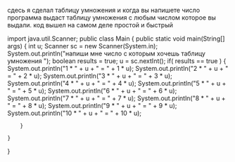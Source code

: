 
сдесь я сделал таблицу умножения и когда вы напишете число программа выдаст таблицу умножения с любым числом которое вы выдали. код вышел на самом деле простой и быстрый


import java.util.Scanner;
public class Main {
    public static void main(String[] args) {
int u;
Scanner sc = new Scanner(System.in);
        System.out.println("напиши мне число с которым хочешь таблицу умножения ");
        boolean results = true;
        u = sc.nextInt();
        if( results == true ) {
            System.out.println("1 * " + u + " = " + 1 * u);
            System.out.println("2 * " + u + " = " + 2 * u);
            System.out.println("3 * " + u + " = " + 3 * u);
            System.out.println("4 * " + u + " = " + 4 * u);
            System.out.println("5 * " + u + " = " + 5 * u);
            System.out.println("6 * " + u + " = " + 6 * u);
            System.out.println("7 * " + u + " = " + 7 * u);
            System.out.println("8 * " + u + " = " + 8 * u);
            System.out.println("9 * " + u + " = " + 9 * u);
            System.out.println("10 * " + u + " = " + 10 * u);

        }

    }
}
